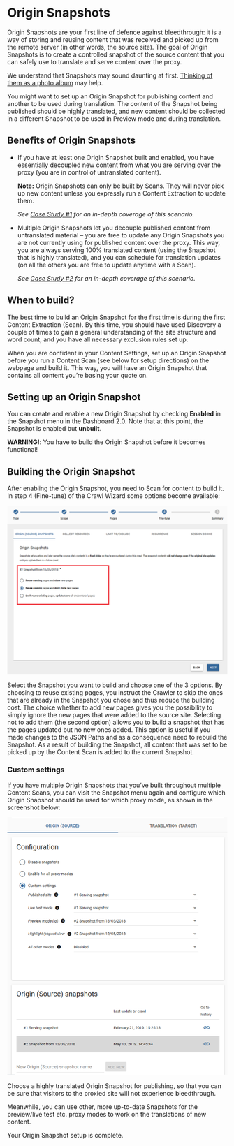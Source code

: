 # Origin Snapshots

Origin Snapshots are your first line of defence against bleedthrough: it is a way of storing and reusing content that was received and picked up from the remote server (in other words, the source site). The goal of Origin Snapshots is to create a controlled snapshot of the source content that you can safely use to translate and serve content over the proxy.

We understand that Snapshots may sound daunting at first. [Thinking of them as a photo album](snapshot_as_photo_album.html) may help.

You might want to set up an Origin Snapshot for publishing content and another to be used during translation. The content of the Snapshot being published should be highly translated, and new content should be collected in a different Snapshot to be used in Preview mode and during translation.

## Benefits of Origin Snapshots

- If you have at least one Origin Snapshot built and enabled, you have essentially decoupled new content from what you are serving over the proxy (you are in control of untranslated content).
  
  **Note:** Origin Snapshots can only be built by Scans. They will never pick up new content unless you expressly run a Content Extraction to update them.
  
  _See [Case Study #1](casestudies.html#case-study-1-freeze-site-before-translation-begins) for an in-depth coverage of this scenario._
  
- Multiple Origin Snapshots let you decouple published content from untranslated material – you are free to update any Origin Snapshots you are not currently using for published content over the proxy. This way, you are always serving 100% translated content (using the Snapshot that is highly translated), and you can schedule for translation updates (on all the others you are free to update anytime with a Scan).
  
  _See [Case Study #2](casestudies.html#case-study-2-decoupling-content-update-from-ingestion-and-publishing) for an in-depth coverage of this scenario._

## When to build?

The best time to build an Origin Snapshot for the first time is during the first Content Extraction (Scan). By this time, you should have used Discovery a couple of times to gain a general understanding of the site structure and word count, and you have all necessary exclusion rules set up.

When you are confident in your Content Settings, set up an Origin Snapshot before you run a Content Scan (see below for setup directions) on the webpage and build it. This way, you will have an Origin Snapshot that contains all content you’re basing your quote on.

## Setting up an Origin Snapshot

You can create and enable a new Origin Snapshot by checking **Enabled** in the Snapshot menu in the Dashboard 2.0. Note that at this point, the Snapshot is enabled but **unbuilt**.

**WARNING!**: You have to build the Origin Snapshot before it becomes functional!

## Building the Origin Snapshot

After enabling the Origin Snapshot, you need to Scan for content to build it. In step 4 (Fine-tune) of the Crawl Wizard some options become available:

![Build Snapshot Screen](/img/dashboard/scan_dialog_cache_settings.png)

Select the Snapshot you want to build and choose one of the 3 options. By choosing to reuse existing pages, you instruct the Crawler to skip the ones that are already in the Snapshot you chose and thus reduce the building cost. The choice whether to add new pages gives you the possibility to simply ignore the new pages that were added to the source site. Selecting not to add them (the second option) allows you to build a snapshot that has the pages updated but no new ones added. This option is useful if you made changes to the JSON Paths and as a consequence need to rebuild the Snapshot. As a result of building the Snapshot, all content that was set to be picked up by the Content Scan is added to the current Snapshot.

### Custom settings

If you have multiple Origin Snapshots that you’ve built throughout multiple Content Scans, you can visit the Snapshot menu again and configure which Origin Snapshot should be used for which proxy mode, as shown in the screenshot below:

![Custom Origin Snapshot Settings](/img/dashboard/custom_source_caches.png)

Choose a highly translated Origin Snapshot for publishing, so that you can be sure that visitors to the proxied site will not experience bleedthrough.

Meanwhile, you can use other, more up-to-date Snapshots for the preview/live test etc. proxy modes to work on the translations of new content.

Your Origin Snapshot setup is complete.
